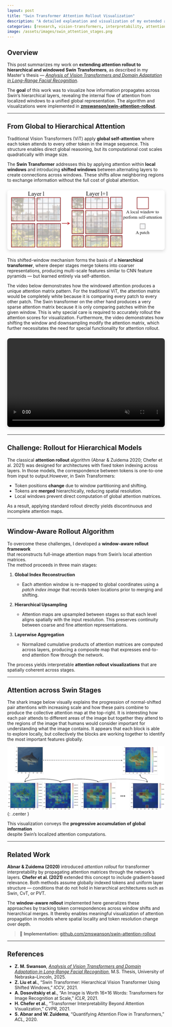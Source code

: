 ```yaml
---
layout: post
title: "Swin Transformer Attention Rollout Visualization"
description: "A detailed explanation and visualization of my extended attention rollout algorithm for hierarchical and windowed Swin Transformers."
categories: [research, vision-transformers, interpretability, attention]
image: /assets/images/swin_attention_stages.png
---
```


## Overview

This post summarizes my work on **extending attention rollout to hierarchical and windowed Swin**
**Transformers**, as described in my Master's thesis —
[*Analysis of Vision Transformers and Domain Adaptation in Long-Range Facial Recognition*](https://digitalcommons.unl.edu/elecengtheses/159/).  

The **goal** of this work was to visualize how information propagates across Swin’s hierarchical
layers, revealing the internal flow of attention from localized windows to a unified global
representation. The algorithm and visualizations were implemented in
[**zmswanson/swin-attention-rollout**](https://github.com/zmswanson/swin-attention-rollout).

---

## From Global to Hierarchical Attention

Traditional Vision Transformers (ViT) apply **global self-attention** where each token attends to
every other token in the image sequence. This structure enables direct global reasoning, but its
computational cost scales quadratically with image size.

The **Swin Transformer** addresses this by applying attention within **local windows** and
introducing **shifted windows** between alternating layers to create connections across windows.
These shifts allow neighboring regions to exchange information without the full cost of global
attention.

<!-- ![Swin Window Diagram](/assets/images/swin_attention_diagram.png){: .center } -->
<p style="text-align:center;">
  <img src="/assets/images/swin_attention_diagram.png"
       alt="Swin Window Diagram"
       style="display:block;margin:1.5rem auto;max-width:100%;height:auto;border-radius:8px;box-shadow:0 4px 12px rgba(0,0,0,0.15);" />
</p>

This shifted-window mechanism forms the basis of a **hierarchical transformer**, where deeper stages
merge tokens into coarser representations, producing multi-scale features similar to CNN feature
pyramids — but learned entirely via self-attention.

The video below demonstrates how the windowed attention produces a unique attention matrix pattern.
For the traditional ViT, the attention matrix would be completely white because it is comparing
every patch to every other patch. The Swin transformer on the other hand produces a very sparse
attention matrix because it is only comparing patches within the given window. This is why special
care is required to accurately rollout the attention scores for visualization. Furthermore, the
video demonstrates how shifting the window and downsampling modify the attention matrix, which
further necessitates the need for special functionality for attention rollout.

<div style="position:relative;width:100%;max-width:900px;margin:1.5rem auto;padding-bottom:56.25%;height:0;overflow:hidden;border-radius:8px;box-shadow:0 4px 12px rgba(0,0,0,0.15);">
  <video controls autoplay loop muted playsinline
         style="position:absolute;top:0;left:0;width:100%;height:100%;border-radius:8px;">
    <source src="/assets/videos/swin_attention_rollout.mp4" type="video/mp4">
    Your browser does not support the video tag.
  </video>
</div>


---

## Challenge: Rollout for Hierarchical Models

The classical **attention rollout** algorithm (Abnar & Zuidema 2020; Chefer et al. 2021) was
designed for architectures with fixed token indexing across layers. In those models, the
correspondence between tokens is one-to-one from input to output.However, in Swin Transformers:

- Token positions **change** due to window partitioning and shifting.  
- Tokens are **merged** hierarchically, reducing spatial resolution.
- Local windows prevent direct computation of global attention matrices.  

As a result, applying standard rollout directly yields discontinuous and incomplete attention maps.

---

## Window-Aware Rollout Algorithm

To overcome these challenges, I developed a **window-aware rollout framework**  
that reconstructs full-image attention maps from Swin’s local attention matrices.  
The method proceeds in three main stages:

1. **Global Index Reconstruction**  
   - Each attention window is re-mapped to global coordinates using a *patch index image* that records
   token locations prior to merging and shifting.

2. **Hierarchical Upsampling**  
   - Attention maps are upsampled between stages so that each level aligns spatially with the input resolution.
   This preserves continuity between coarse and fine attention representations.

3. **Layerwise Aggregation**  
   - Normalized cumulative products of attention matrices are computed across layers,
   producing a composite map that expresses end-to-end attention flow through the network.

The process yields interpretable **attention rollout visualizations** that are spatially coherent across stages.

---

## Attention across Swin Stages

The shark image below visually explains the progression of normal-shifted pair attentions with
increasing scale and how these pairs combine to produce the collective attention map at the
top-right. It is interesting how each pair attends to different areas of the image but together they
attend to the regions of the image that humans would consider important for understanding what the
image contains. It appears that each block is able to explore locally, but collectively the blocks
are working together to identify the most important features globally.

![Swin Attention Shark Diagram](/assets/images/shark_attention.png){: .center }

This visualization conveys the **progressive accumulation of global information**  
despite Swin’s localized attention computations.

---

## Related Work

**Abnar & Zuidema (2020)** introduced *attention rollout* for transformer interpretability by
propagating attention matrices through the network’s layers. **Chefer et al. (2021)** extended this
concept to include gradient-based relevance. Both methods assume globally indexed tokens and uniform
layer structure — conditions that do not hold in hierarchical architectures such as Swin, CvT, or
PVT.

The **window-aware rollout** implemented here generalizes these approaches by tracking token
correspondences across window shifts and hierarchical merges. It thereby enables meaningful
visualization of attention propagation in models where spatial locality and token resolution change
over depth.

> 🔗 **Implementation:** [github.com/zmswanson/swin-attention-rollout](https://github.com/zmswanson/swin-attention-rollout)

---

## References

- **Z. M. Swanson**, [*Analysis of Vision Transformers and Domain Adaptation in Long-Range Facial Recognition*](https://digitalcommons.unl.edu/elecengtheses/159/), M.S. Thesis, University of Nebraska–Lincoln, 2025.  
- **Z. Liu et al.**, “Swin Transformer: Hierarchical Vision Transformer Using Shifted Windows,” *ICCV*, 2021.  
- **A. Dosovitskiy et al.**, “An Image is Worth 16×16 Words: Transformers for Image Recognition at Scale,” *ICLR*, 2021.  
- **H. Chefer et al.**, “Transformer Interpretability Beyond Attention Visualization,” *CVPR*, 2021.  
- **S. Abnar and W. Zuidema**, “Quantifying Attention Flow in Transformers,” *ACL*, 2020.  
